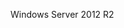 <Token xmlns:xlink="http://www.w3.org/1999/xlink">Windows Server 2012 R2</Token>

<!--HONumber=Apr16_HO1-->


